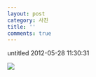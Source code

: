 ```yaml
---
layout: post
category: 사진
title: ''
comments: true
---
```

untitled
2012-05-28 11:30:31


  

![][link0]

  


[link0]:https://t1.daumcdn.net/cfile/tistory/140399364FC2E3311C
